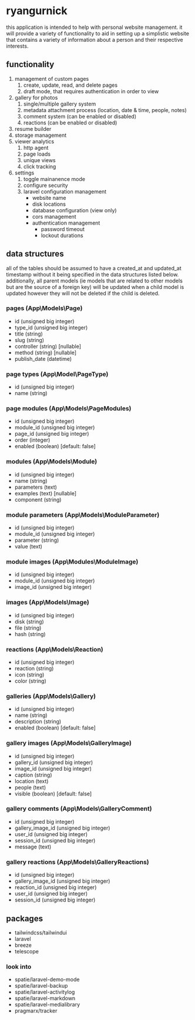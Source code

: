 # ryangurnick

this application is intended to help with personal website management. it will provide a variety of functionality to aid in setting up a simplistic website that contains a variety of information about a person and their respective interests.

## functionality
1. management of custom pages
    1. create, update, read, and delete pages
    2. draft mode, that requires authentication in order to view
2. gallery for photos
    1. single/multiple gallery system
    2. metadata attachment process (location, date & time, people, notes)
    3. comment system (can be enabled or disabled)
    4. reactions (can be enabled or disabled)
3. resume builder
4. storage management
5. viewer analytics
    1. http agent
    2. page loads
    3. unique views
    4. click tracking
6. settings
    1. toggle mainanence mode
    2. configure security
    3. laravel configuration management
        * website name
        * disk locations
        * database configuration (view only)
        * cors management
        * authentication management
            * password timeout
            * lockout durations

## data structures
all of the tables should be assumed to have a created_at and updated_at timestamp without it being specified in the data structures listed below. additionally, all parent models (ie models that are related to other models but are the source of a foreign key) will be updated when a child model is updated however they will not be deleted if the child is deleted.

### pages (App\Models\Page)
* id (unsigned big integer)
* type_id (unsigned big integer)
* title (string)
* slug (string)
* controller (string) [nullable]
* method (string) [nullable]
* publish_date (datetime)

### page types (App\Model\PageType)
* id (unsigned big integer)
* name (string)

### page modules (App\Models\PageModules)
* id (unsigned big integer) 
* module_id (unsigned big integer)
* page_id (unsigned big integer)
* order (integer)
* enabled (boolean) [default: false]

### modules (App\Models\Module)
* id (unsigned big integer)
* name (string)
* parameters (text)
* examples (text) [nullable]
* component (string)

### module parameters (App\Models\ModuleParameter)
* id (unsigned big integer)
* module_id (unsigned big integer)
* parameter (string)
* value (text)

### module images (App\Modules\ModuleImage)
* id (unsigned big integer)
* module_id (unsigned big integer)
* image_id (unsigned big integer)

### images (App\Models\Image)
* id (unsigned big integer)
* disk (string)
* file (string)
* hash (string)

### reactions (App\Models\Reaction)
* id (unsigned big integer)
* reaction (string)
* icon (string)
* color (string)

### galleries (App\Models\Gallery)
* id (unsigned big integer)
* name (string)
* description (string)
* enabled (boolean) [default: false]

### gallery images (App\Models\GalleryImage)
* id (unsigned big integer)
* gallery_id (unsigned big integer)
* image_id (unsigned big integer)
* caption (string)
* location (text)
* people (text)
* visible (boolean) [default: false]

### gallery comments (App\Models\GalleryComment)
* id (unsigned big integer)
* gallery_image_id (unsigned big integer)
* user_id (unsigned big integer)
* session_id (unsigned big integer)
* message (text)

### gallery reactions (App\Models\GalleryReactions)
* id (unsigned big integer)
* gallery_image_id (unsigned big integer)
* reaction_id (unsigned big integer)
* user_id (unsigned big integer)
* session_id (unsigned big integer)

## packages
* tailwindcss/tailwindui
* laravel
* breeze
* telescope

### look into
* spatie/laravel-demo-mode
* spatie/laravel-backup
* spatie/laravel-activitylog
* spatie/laravel-markdown
* spatie/laravel-medialibrary
* pragmarx/tracker

